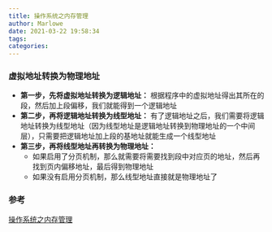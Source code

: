 ```yaml
---
title: 操作系统之内存管理
author: Marlowe
date: 2021-03-22 19:58:34
tags:
categories:
---
```


### 虚拟地址转换为物理地址
* **第一步，先将虚拟地址转换为逻辑地址：** 根据程序中的虚拟地址得出其所在的段，然后加上段偏移，我们就能得到一个逻辑地址
* **第二步，再将逻辑地址转换为线型地址：** 有了逻辑地址之后，我们需要将逻辑地址转换为线型地址（因为线型地址是逻辑地址转换到物理地址的一个中间层），只需要把逻辑地址加上段的基地址就能生成一个线型地址
* **第三步，再将线型地址再转换为物理地址：**
  * 如果启用了分页机制，那么就需要将需要找到段中对应页的地址，然后再找到页内偏移地址，最后得到物理地址
   * 如果没有启用分页机制，那么线型地址直接就是物理地址了



### 参考
[操作系统之内存管理](https://blog.unclezs.com/%E6%93%8D%E4%BD%9C%E7%B3%BB%E7%BB%9F/%E6%93%8D%E4%BD%9C%E7%B3%BB%E7%BB%9F%E4%B9%8B%E5%86%85%E5%AD%98%E7%AE%A1%E7%90%86.html)